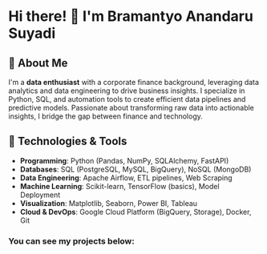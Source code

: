 # Hi there! 👋 I'm Bramantyo Anandaru Suyadi

## 🚀 About Me
I'm a **data enthusiast** with a corporate finance background, leveraging data analytics and data engineering to drive business insights. I specialize in Python, SQL, and automation tools to create efficient data pipelines and predictive models. Passionate about transforming raw data into actionable insights, I bridge the gap between finance and technology.

## 🔧 Technologies & Tools
- **Programming**: Python (Pandas, NumPy, SQLAlchemy, FastAPI)
- **Databases**: SQL (PostgreSQL, MySQL, BigQuery), NoSQL (MongoDB)
- **Data Engineering**: Apache Airflow, ETL pipelines, Web Scraping
- **Machine Learning**: Scikit-learn, TensorFlow (basics), Model Deployment
- **Visualization**: Matplotlib, Seaborn, Power BI, Tableau
- **Cloud & DevOps**: Google Cloud Platform (BigQuery, Storage), Docker, Git

### You can see my projects below:
